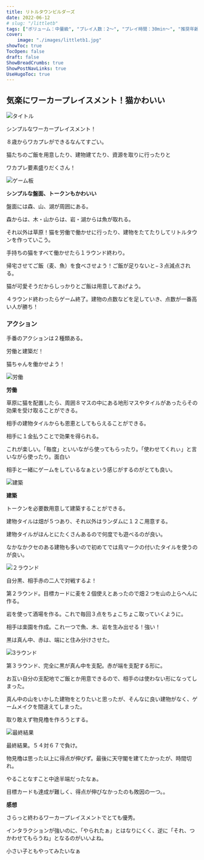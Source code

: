 ```yaml
---
title: リトルタウンビルダーズ
date: 2022-06-12
# slug: "/littletb"
tags: ["ボリューム：中量級", "プレイ人数：2〜", "プレイ時間：30min〜", "推奨年齢：8〜", "ゲームシステム：ワーカープレイスメント", "作者：Shun&AYA", "版権元：studio GG", "版権元：Arclight"]
cover:
    image: "./images/littletb1.jpg"
showToc: true
TocOpen: false
draft: false
ShowBreadCrumbs: true
ShowPostNavLinks: true
UseHugoToc: true
---
```


## 気楽にワーカープレイスメント！猫かわいい 

![タイトル](/images/littletb1.jpg)

シンプルなワーカープレイスメント！

８歳からワカプレができるなんてすごい。

猫たちのご飯を用意したり、建物建てたり、資源を取りに行ったりと

ワカプレ要素盛りだくさん！

![ゲーム板](/images/littletb2.jpg)

**シンプルな盤面、トークンもかわいい**

盤面には森、山、湖が周囲にある。

森からは、木・山からは、岩・湖からは魚が取れる。

それ以外は草原！猫を労働で働かせに行ったり、建物をたてたりしてリトルタウンを作っていこう。

手持ちの猫をすべて働かせたら１ラウンド終わり。

帰宅させてご飯（麦、魚）を食べさせよう！ご飯が足りないと−３点減点される。

猫が可愛そうだからしっかりとご飯は用意してあげよう。

４ラウンド終わったらゲーム終了。建物の点数などを足していき、点数が一番高い人が勝ち！

### アクション

手番のアクションは２種類ある。

労働と建築だ！

猫ちゃんを働かせよう！

![労働](/images/littletb3.jpg)

**労働**

草原に猫を配置したら、周囲８マスの中にある地形マスやタイルがあったらその効果を受け取ることができる。

相手の建物タイルからも恩恵としてもらえることができる。

相手に１金払うことで効果を得られる。

これが楽しい。「毎度」といいながら使ってもらったり。「使わせてくれぃ」と言いながら使ったり。面白い

相手と一緒にゲームをしているなぁという感じがするのがとても良い。

![建築](/images/littletb4.jpg)

**建築**

トークンを必要数用意して建築することができる。

建物タイルは畑が５つあり、それ以外はランダムに１２こ用意する。

建物タイルがほんとにたくさんあるので何度でも遊べるのが良い。

なかなかクセのある建物も多いので初めてでは鳥マークの付いたタイルを使うのが良い。


![２ラウンド](/images/littletb5.jpg)

自分黒、相手赤の二人で対戦するよ！

第２ラウンド。目標カードに麦を２個使えとあったので畑２つを山の上らへんに作る。

岩を使って酒場を作る。これで毎回３点をちょこちょこ取っていくように。

相手は楽園を作成。これ一つで魚、木、岩を生み出せる！強い！

黒は真ん中、赤は、端にと住み分けさせた。

![3ラウンド](/images/littletb6.jpg)

第３ラウンド、完全に黒が真ん中を支配。赤が端を支配する形に。

お互い自分の支配地でご飯とか用意できるので、相手のは使わない形になってしまった。

真ん中の山をいかした建物をとりたいと思ったが、そんなに良い建物がなく、ゲームメイクを間違えてしまった。

取り敢えず物見櫓を作ろうとする。

![最終結果](/images/littletb7.jpg)

最終結果。５４対６７で負け。

物見櫓は思った以上に得点が伸びず。最後に天守閣を建てたかったが、時間切れ。

やることなすこと中途半端だったなぁ。

目標カードも達成が難しく、得点が伸びなかったのも敗因の一つ。。

**感想**

さらっと終わるワーカープレイスメントでとても優秀。

インタラクションが強いのに、「やられたぁ」とはなりにくく、逆に「それ、つかわせてもらうね」となるのがいいよね。

小さい子ともやってみたいなぁ


